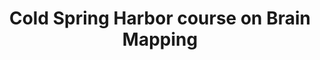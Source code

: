 ---
title: "Cold Spring Harbor course on Brain Mapping"
project_id: 
conference_id: ""
presenters:
   - peter_bandettini
summary: "Cold Spring Harbor course on Brain Mapping, Cold Spring Harbor, NY"
file: /assets/presentations/
filename: 
layout: presentation
---